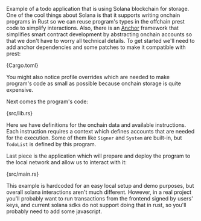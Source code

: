 Example of a todo application that is using Solana blockchain for storage. One of the cool things about Solana is that it supports writing onchain programs in Rust so we can reuse program's types in the offchain prest code to simplify interactions. Also, there is an [Anchor](https://www.anchor-lang.com/) framework that simplifies smart contract development by abstracting onchain accounts so that we don't have to worry all technical details. To get started we'll need to add anchor dependencies and some patches to make it compatible with prest:

{Cargo.toml}

You might also notice profile overrides which are needed to make program's code as small as possible because onchain storage is quite expensive.

Next comes the program's code:

{src/lib.rs}

Here we have definitions for the onchain data and available instructions. Each instruction requires a context which defines accounts that are needed for the execution. Some of them like `Signer` and `System` are built-in, but `TodoList` is defined by this program.

Last piece is the application which will prepare and deploy the program to the local network and allow us to interact with it:

{src/main.rs}

This example is hardcoded for an easy local setup and demo purposes, but overall solana interactions aren't much different. However, in a real project you'll probably want to run transactions from the frontend signed by users' keys, and current solana sdks do not support doing that in rust, so you'll probably need to add some javascript.